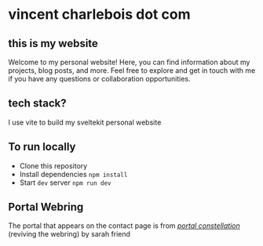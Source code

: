 # vincent charlebois dot com

## this is my website

Welcome to my personal website! Here, you can find information about my projects, blog posts, and more. Feel free to explore and get in touch with me if you have any questions or collaboration opportunities.

## tech stack?

I use vite to build my sveltekit personal website

## To run locally
- Clone this repository 
- Install dependencies
`npm install`
- Start `dev` server
`npm run dev`

## Portal Webring

The portal that appears on the contact page is from *[portal constellation](https://isthisa.com/webring)* (reviving the webring) by sarah friend



